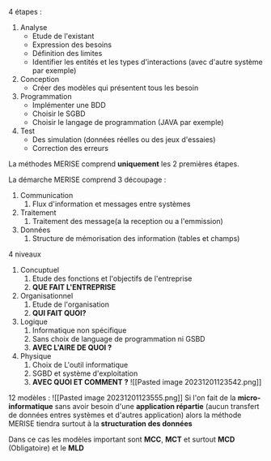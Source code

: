 4 étapes :
1. Analyse
	- Etude de l'existant
	- Expression des besoins
	- Définition des limites
	- Identifier les entités et les types d'interactions (avec d'autre système par exemple)
2. Conception
	- Créer des modèles qui présentent tous les besoin
3. Programmation
	- Implémenter une BDD
	- Choisir le SGBD
	- Choisir le langage de programmation (JAVA par exemple)
4. Test
	- Des simulation (données réelles ou des jeux d'essaies)
	- Correction des erreurs


La méthodes MERISE comprend **uniquement** les 2 premières étapes.

La démarche MERISE comprend 3 découpage :
1. Communication
	1. Flux d'information et messages entre systèmes
2. Traitement
	1. Traitement des message(a la reception ou a l'emmission)
3. Données
	1. Structure de mémorisation des information (tables et champs)

4 niveaux
1. Concuptuel
	1. Etude des fonctions et l'objectifs de l'entreprise
	2. **QUE FAIT L'ENTREPRISE**
2. Organisationnel
	1. Etude de l'organisation
	2. **QUI FAIT QUOI?**
3. Logique
	1. Informatique non spécifique
	2. Sans choix de language de programmation ni GSBD
	3. **AVEC L'AIRE DE QUOI ?**
4. Physique
	1. Choix de L'outil informatique
	2. SGBD et système d'exploitation
	3. **AVEC QUOI ET COMMENT ?**
![[Pasted image 20231201123542.png]]


12 modèles :
![[Pasted image 20231201123555.png]]
Si l'on fait de la **micro-informatique** sans avoir besoin d'une **application répartie** (aucun transfert de données entres systèmes et d'autres application) alors la méthode MERISE tiendra surtout à la **structuration des données**

Dans ce cas les modèles important sont **MCC**, **MCT** et surtout **MCD** (Obligatoire) et le **MLD**